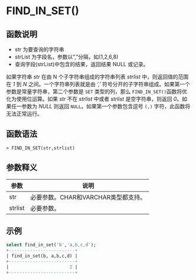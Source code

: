 # **FIND_IN_SET()**

## **函数说明**

- str 为要查询的字符串
- strList 为字段名，参数以“,”分隔，如(1,2,6,8)
- 查询字段(strList)中包含的结果，返回结果 NULL 或记录。

如果字符串 *str* 在由 N 个子字符串组成的字符串列表 *strlist* 中，则返回值的范围在 *1* 到 *N* 之间。一个字符串列表就是由 *‘,’* 符号分开的子字符串组成。如果第一个参数是常量字符串，第二个参数是 ``SET`` 类型的列，那么 ``FIND_IN_SET()``函数将优化为使用位运算。如果 *str* 不在 *strlist* 中或者 *strlist* 是空字符串，则返回 *0*。如果任一参数为 *NULL* 则返回 ``NULL``。如果第一个参数包含逗号 ``(,)`` 字符，此函数将无法正常运行。

## **函数语法**

```
> FIND_IN_SET(str,strlist)
```

## **参数释义**

|  参数   | 说明  |
|  ----  | ----  |
| str | 必要参数。CHAR和VARCHAR类型都支持。|
| strlist | 必要参数。|

## **示例**

```SQL
select find_in_set('b','a,b,c,d');
+-------------------------+
| find_in_set(b, a,b,c,d) |
+-------------------------+
|                       2 |
+-------------------------+
```
